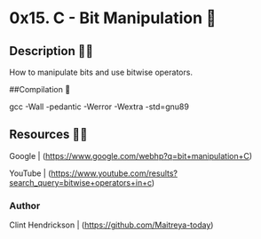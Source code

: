 # 0x15. C - Bit Manipulation :abacus:


## Description :teacher:
How to manipulate bits and use bitwise operators.

##Compilation :wrench:

gcc -Wall -pedantic -Werror -Wextra -std=gnu89


## Resources  :technologist:
Google  |  (https://www.google.com/webhp?q=bit+manipulation+C)

YouTube  |  (https://www.youtube.com/results?search_query=bitwise+operators+in+c)


### Author 
Clint Hendrickson | (https://github.com/Maitreya-today)
